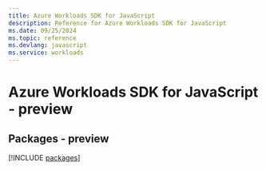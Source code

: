 ```yaml
---
title: Azure Workloads SDK for JavaScript
description: Reference for Azure Workloads SDK for JavaScript
ms.date: 09/25/2024
ms.topic: reference
ms.devlang: javascript
ms.service: workloads
---
```

# Azure Workloads SDK for JavaScript - preview
## Packages - preview
[!INCLUDE [packages](workloads-index.md)]